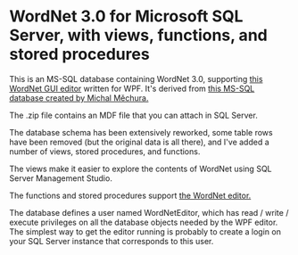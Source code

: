 # WordNet 3.0 for Microsoft SQL Server, with views, functions, and stored procedures

This is an MS-SQL database containing WordNet 3.0, supporting [this WordNet GUI editor](https://github.com/GregWickham/WordNet_Editor_WPF) written for WPF.  It's derived from [this MS-SQL database created by Michal Měchura.](https://github.com/michmech/wordnet-mssql)

The .zip file contains an MDF file that you can attach in SQL Server.  

The database schema has been extensively reworked, some table rows have been removed (but the original data is all there), and I've added a number of views, stored procedures, and functions.

The views make it easier to explore the contents of WordNet using SQL Server Management Studio.

The functions and stored procedures support [the WordNet editor.](https://github.com/GregWickham/WordNet_Editor_WPF)

The database defines a user named WordNetEditor, which has read / write / execute privileges on all the database objects needed by the WPF editor.  The simplest way to get the editor running is probably to create a login on your SQL Server instance that corresponds to this user.
